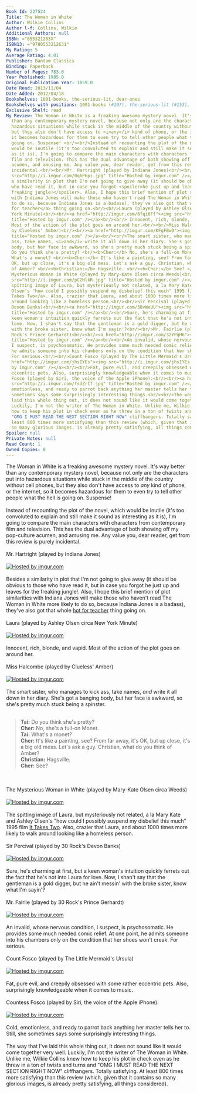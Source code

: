 ```yaml
---
Book Id: 227524
Title: The Woman in White
Author: Wilkie Collins
Author l-f: Collins, Wilkie
Additional Authors: null
ISBN: ="055321263X"
ISBN13: ="9780553212631"
My Rating: 5
Average Rating: 4.01
Publisher: Bantam Classics
Binding: Paperback
Number of Pages: 783.0
Year Published: 1985.0
Original Publication Year: 1859.0
Date Read: 2013/11/04
Date Added: 2012/04/18
Bookshelves: 1001-books, the-serious-lit, dear-ones
Bookshelves with positions: 1001-books (#107), the-serious-lit (#153), dear-ones (#42)
Exclusive Shelf: read
My Review: The Woman in White is a freaking awesome mystery novel. It's way better
  than any contemporary mystery novel, because not only are the characters put into
  hazardous situations while stuck in the middle of the country without cell phones,
  but they also don't have access to <i>any</i> kind of phone, or the internet, so
  it becomes hazardous for them to even try to tell other people what the hell is
  going on. Suspense! <br/><br/>Instead of recounting the plot of the novel, which
  would be inutile (it's too convoluted to explain and still make it sound as interesting
  as it is), I'm going to compare the main characters with characters from contemporary
  film and television. This has the dual advantage of both showing off my pop-culture
  acumen, and amusing me. Any value you, dear reader, get from this review is purely
  incidental.<br/><br/>Mr. Hartright (played by Indiana Jones)<br/><br/><a href="http://imgur.com/0q6P6pi"><img
  src="http://i.imgur.com/0q6P6pi.jpg" title="Hosted by imgur.com" /></a><br/><br/>Besides
  a similarity in plot that I'm not going to give away (it should be obvious to those
  who have read it, but in case you forgot <spoiler>he just up and leaves for the
  freaking jungle!</spoiler>. Also, I hope this brief mention of plot similarities
  with Indiana Jones will make those who haven't read The Woman in White more likely
  to do so, because Indiana Jones is a badass), they've also got that whole <a href="http://www.youtube.com/watch?v=-4GZFbCqx18">hot
  for teacher</a> thing going on.<br/><br/>Laura (played by Ashley Olsen circa New
  York Minute)<br/><br/><a href="http://imgur.com/6fqi6Ff"><img src="http://i.imgur.com/6fqi6Ff.jpg"
  title="Hosted by imgur.com" /></a><br/><br/> Innocent, rich, blonde, and vapid.
  Most of the action of the plot goes on around her.<br/><br/>Miss Halcombe (played
  by Clueless' Amber)<br/><br/><a href="http://imgur.com/KFgFBw0"><img src="http://i.imgur.com/KFgFBw0.jpg"
  title="Hosted by imgur.com" /></a><br/><br/>The smart sister, who manages to kick
  ass, take names, <i>and</i> write it all down in her diary. She's got a banging
  body, but her face is awkward, so she's pretty much stuck being a spinster. <br/><br/><blockquote><b>Tai:</b>
  Do you think she's pretty? <br/><b>Cher:</b> No, she's a full-on Monet. <br/><b>Tai:</b>
  What's a monet? <br/><b>Cher:</b> It's like a painting, see? From far away, it's
  OK, but up close, it's a big old mess. Let's ask a guy. Christian, what do you think
  of Amber? <br/><b>Christian:</b> Hagsville. <br/><b>Cher:</b> See? </blockquote><br/><br/>The
  Mysterious Woman in White (played by Mary-Kate Olsen circa Weeds)<br/><br/><a href="http://imgur.com/pC2HlkR"><img
  src="http://i.imgur.com/pC2HlkR.jpg" title="Hosted by imgur.com" /></a><br/><br/>The
  spitting image of Laura, but mysteriously not related, a la Mary Kate and Ashley
  Olsen's "how could I possibly suspend my disbelief this much" 1995 film <a href="http://www.youtube.com/watch?v=BUpn-wq-YLY">It
  Takes Two</a>. Also, crazier that Laura, and about 1000 times more likely to walk
  around looking like a homeless person.<br/><br/>Sir Percival (played by 30 Rock's
  Devon Banks)<br/><br/><a href="http://imgur.com/38vWeUU"><img src="http://i.imgur.com/38vWeUU.gif"
  title="Hosted by imgur.com" /></a><br/><br/>Sure, he's charming at first, but a
  keen woman's intuition quickly ferrets out the fact that he's not into Laura for
  love. Now, I shan't say that the gentleman is a gold digger, but he ain't messin'
  with the broke sister, know what I'm sayin'?<br/><br/>Mr. Fairlie (played by 30
  Rock's Prince Gerhardt)<br/><br/><a href="http://imgur.com/32YPqH6"><img src="http://i.imgur.com/32YPqH6.jpg"
  title="Hosted by imgur.com" /></a><br/><br/>An invalid, whose nervous condition,
  I suspect, is psychosomatic. He provides some much needed comic relief. At one point,
  he admits someone into his chambers only on the condition that her shoes won't creak.
  For serious.<br/><br/>Count Fosco (played by The Little Mermaid's Ursula)<br/><br/><a
  href="http://imgur.com/jhsIYEs"><img src="http://i.imgur.com/jhsIYEs.jpg" title="Hosted
  by imgur.com" /></a><br/><br/>Fat, pure evil, and creepily obsessed with some rather
  eccentric pets. Also, surprisingly knowledgeable when it comes to music.<br/><br/>Countess
  Fosco (played by Siri, the voice of the Apple iPhone):<br/><br/><a href="http://imgur.com/fsdZrIf"><img
  src="http://i.imgur.com/fsdZrIf.jpg" title="Hosted by imgur.com" /></a><br/><br/>Cold,
  emotionless, and ready to parrot back anything her master tells her to. Still, she
  sometimes says some surprisingly interesting things.<br/><br/>The way that I've
  laid this whole thing out, it does not sound like it would come together very well.
  Luckily, I'm not the writer of The Woman in White. Unlike me, Wilkie Collins knew
  how to keep his plot in check even as he threw in a ton of twists and turns and
  "OMG I MUST READ THE NEXT SECTION RIGHT NOW" cliffhangers. Totally satisfying. At
  least 800 times more satisfying than this review (which, given that it contains
  so many glorious images, is already pretty satisfying, all things considered).
Spoiler: null
Private Notes: null
Read Count: 1
Owned Copies: 0
---
```


The Woman in White is a freaking awesome mystery novel. It's way better than any contemporary mystery novel, because not only are the characters put into hazardous situations while stuck in the middle of the country without cell phones, but they also don't have access to <i>any</i> kind of phone, or the internet, so it becomes hazardous for them to even try to tell other people what the hell is going on. Suspense! <br/><br/>Instead of recounting the plot of the novel, which would be inutile (it's too convoluted to explain and still make it sound as interesting as it is), I'm going to compare the main characters with characters from contemporary film and television. This has the dual advantage of both showing off my pop-culture acumen, and amusing me. Any value you, dear reader, get from this review is purely incidental.<br/><br/>Mr. Hartright (played by Indiana Jones)<br/><br/><a href="http://imgur.com/0q6P6pi"><img src="http://i.imgur.com/0q6P6pi.jpg" title="Hosted by imgur.com" /></a><br/><br/>Besides a similarity in plot that I'm not going to give away (it should be obvious to those who have read it, but in case you forgot <spoiler>he just up and leaves for the freaking jungle!</spoiler>. Also, I hope this brief mention of plot similarities with Indiana Jones will make those who haven't read The Woman in White more likely to do so, because Indiana Jones is a badass), they've also got that whole <a href="http://www.youtube.com/watch?v=-4GZFbCqx18">hot for teacher</a> thing going on.<br/><br/>Laura (played by Ashley Olsen circa New York Minute)<br/><br/><a href="http://imgur.com/6fqi6Ff"><img src="http://i.imgur.com/6fqi6Ff.jpg" title="Hosted by imgur.com" /></a><br/><br/> Innocent, rich, blonde, and vapid. Most of the action of the plot goes on around her.<br/><br/>Miss Halcombe (played by Clueless' Amber)<br/><br/><a href="http://imgur.com/KFgFBw0"><img src="http://i.imgur.com/KFgFBw0.jpg" title="Hosted by imgur.com" /></a><br/><br/>The smart sister, who manages to kick ass, take names, <i>and</i> write it all down in her diary. She's got a banging body, but her face is awkward, so she's pretty much stuck being a spinster. <br/><br/><blockquote><b>Tai:</b> Do you think she's pretty? <br/><b>Cher:</b> No, she's a full-on Monet. <br/><b>Tai:</b> What's a monet? <br/><b>Cher:</b> It's like a painting, see? From far away, it's OK, but up close, it's a big old mess. Let's ask a guy. Christian, what do you think of Amber? <br/><b>Christian:</b> Hagsville. <br/><b>Cher:</b> See? </blockquote><br/><br/>The Mysterious Woman in White (played by Mary-Kate Olsen circa Weeds)<br/><br/><a href="http://imgur.com/pC2HlkR"><img src="http://i.imgur.com/pC2HlkR.jpg" title="Hosted by imgur.com" /></a><br/><br/>The spitting image of Laura, but mysteriously not related, a la Mary Kate and Ashley Olsen's "how could I possibly suspend my disbelief this much" 1995 film <a href="http://www.youtube.com/watch?v=BUpn-wq-YLY">It Takes Two</a>. Also, crazier that Laura, and about 1000 times more likely to walk around looking like a homeless person.<br/><br/>Sir Percival (played by 30 Rock's Devon Banks)<br/><br/><a href="http://imgur.com/38vWeUU"><img src="http://i.imgur.com/38vWeUU.gif" title="Hosted by imgur.com" /></a><br/><br/>Sure, he's charming at first, but a keen woman's intuition quickly ferrets out the fact that he's not into Laura for love. Now, I shan't say that the gentleman is a gold digger, but he ain't messin' with the broke sister, know what I'm sayin'?<br/><br/>Mr. Fairlie (played by 30 Rock's Prince Gerhardt)<br/><br/><a href="http://imgur.com/32YPqH6"><img src="http://i.imgur.com/32YPqH6.jpg" title="Hosted by imgur.com" /></a><br/><br/>An invalid, whose nervous condition, I suspect, is psychosomatic. He provides some much needed comic relief. At one point, he admits someone into his chambers only on the condition that her shoes won't creak. For serious.<br/><br/>Count Fosco (played by The Little Mermaid's Ursula)<br/><br/><a href="http://imgur.com/jhsIYEs"><img src="http://i.imgur.com/jhsIYEs.jpg" title="Hosted by imgur.com" /></a><br/><br/>Fat, pure evil, and creepily obsessed with some rather eccentric pets. Also, surprisingly knowledgeable when it comes to music.<br/><br/>Countess Fosco (played by Siri, the voice of the Apple iPhone):<br/><br/><a href="http://imgur.com/fsdZrIf"><img src="http://i.imgur.com/fsdZrIf.jpg" title="Hosted by imgur.com" /></a><br/><br/>Cold, emotionless, and ready to parrot back anything her master tells her to. Still, she sometimes says some surprisingly interesting things.<br/><br/>The way that I've laid this whole thing out, it does not sound like it would come together very well. Luckily, I'm not the writer of The Woman in White. Unlike me, Wilkie Collins knew how to keep his plot in check even as he threw in a ton of twists and turns and "OMG I MUST READ THE NEXT SECTION RIGHT NOW" cliffhangers. Totally satisfying. At least 800 times more satisfying than this review (which, given that it contains so many glorious images, is already pretty satisfying, all things considered).